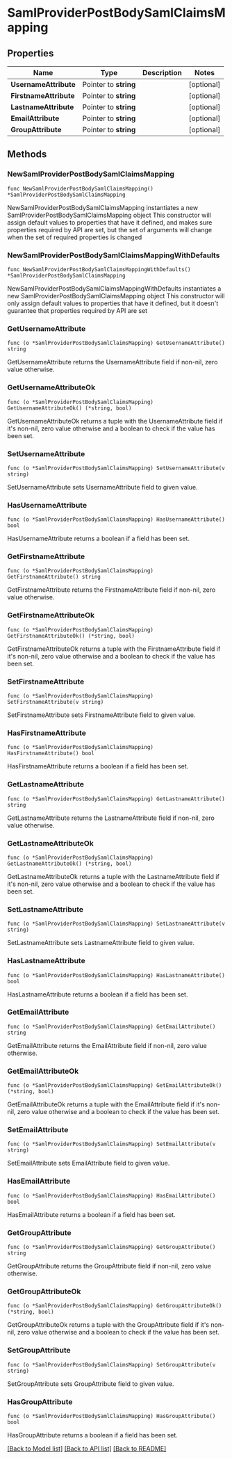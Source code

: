 # SamlProviderPostBodySamlClaimsMapping

## Properties

Name | Type | Description | Notes
------------ | ------------- | ------------- | -------------
**UsernameAttribute** | Pointer to **string** |  | [optional] 
**FirstnameAttribute** | Pointer to **string** |  | [optional] 
**LastnameAttribute** | Pointer to **string** |  | [optional] 
**EmailAttribute** | Pointer to **string** |  | [optional] 
**GroupAttribute** | Pointer to **string** |  | [optional] 

## Methods

### NewSamlProviderPostBodySamlClaimsMapping

`func NewSamlProviderPostBodySamlClaimsMapping() *SamlProviderPostBodySamlClaimsMapping`

NewSamlProviderPostBodySamlClaimsMapping instantiates a new SamlProviderPostBodySamlClaimsMapping object
This constructor will assign default values to properties that have it defined,
and makes sure properties required by API are set, but the set of arguments
will change when the set of required properties is changed

### NewSamlProviderPostBodySamlClaimsMappingWithDefaults

`func NewSamlProviderPostBodySamlClaimsMappingWithDefaults() *SamlProviderPostBodySamlClaimsMapping`

NewSamlProviderPostBodySamlClaimsMappingWithDefaults instantiates a new SamlProviderPostBodySamlClaimsMapping object
This constructor will only assign default values to properties that have it defined,
but it doesn't guarantee that properties required by API are set

### GetUsernameAttribute

`func (o *SamlProviderPostBodySamlClaimsMapping) GetUsernameAttribute() string`

GetUsernameAttribute returns the UsernameAttribute field if non-nil, zero value otherwise.

### GetUsernameAttributeOk

`func (o *SamlProviderPostBodySamlClaimsMapping) GetUsernameAttributeOk() (*string, bool)`

GetUsernameAttributeOk returns a tuple with the UsernameAttribute field if it's non-nil, zero value otherwise
and a boolean to check if the value has been set.

### SetUsernameAttribute

`func (o *SamlProviderPostBodySamlClaimsMapping) SetUsernameAttribute(v string)`

SetUsernameAttribute sets UsernameAttribute field to given value.

### HasUsernameAttribute

`func (o *SamlProviderPostBodySamlClaimsMapping) HasUsernameAttribute() bool`

HasUsernameAttribute returns a boolean if a field has been set.

### GetFirstnameAttribute

`func (o *SamlProviderPostBodySamlClaimsMapping) GetFirstnameAttribute() string`

GetFirstnameAttribute returns the FirstnameAttribute field if non-nil, zero value otherwise.

### GetFirstnameAttributeOk

`func (o *SamlProviderPostBodySamlClaimsMapping) GetFirstnameAttributeOk() (*string, bool)`

GetFirstnameAttributeOk returns a tuple with the FirstnameAttribute field if it's non-nil, zero value otherwise
and a boolean to check if the value has been set.

### SetFirstnameAttribute

`func (o *SamlProviderPostBodySamlClaimsMapping) SetFirstnameAttribute(v string)`

SetFirstnameAttribute sets FirstnameAttribute field to given value.

### HasFirstnameAttribute

`func (o *SamlProviderPostBodySamlClaimsMapping) HasFirstnameAttribute() bool`

HasFirstnameAttribute returns a boolean if a field has been set.

### GetLastnameAttribute

`func (o *SamlProviderPostBodySamlClaimsMapping) GetLastnameAttribute() string`

GetLastnameAttribute returns the LastnameAttribute field if non-nil, zero value otherwise.

### GetLastnameAttributeOk

`func (o *SamlProviderPostBodySamlClaimsMapping) GetLastnameAttributeOk() (*string, bool)`

GetLastnameAttributeOk returns a tuple with the LastnameAttribute field if it's non-nil, zero value otherwise
and a boolean to check if the value has been set.

### SetLastnameAttribute

`func (o *SamlProviderPostBodySamlClaimsMapping) SetLastnameAttribute(v string)`

SetLastnameAttribute sets LastnameAttribute field to given value.

### HasLastnameAttribute

`func (o *SamlProviderPostBodySamlClaimsMapping) HasLastnameAttribute() bool`

HasLastnameAttribute returns a boolean if a field has been set.

### GetEmailAttribute

`func (o *SamlProviderPostBodySamlClaimsMapping) GetEmailAttribute() string`

GetEmailAttribute returns the EmailAttribute field if non-nil, zero value otherwise.

### GetEmailAttributeOk

`func (o *SamlProviderPostBodySamlClaimsMapping) GetEmailAttributeOk() (*string, bool)`

GetEmailAttributeOk returns a tuple with the EmailAttribute field if it's non-nil, zero value otherwise
and a boolean to check if the value has been set.

### SetEmailAttribute

`func (o *SamlProviderPostBodySamlClaimsMapping) SetEmailAttribute(v string)`

SetEmailAttribute sets EmailAttribute field to given value.

### HasEmailAttribute

`func (o *SamlProviderPostBodySamlClaimsMapping) HasEmailAttribute() bool`

HasEmailAttribute returns a boolean if a field has been set.

### GetGroupAttribute

`func (o *SamlProviderPostBodySamlClaimsMapping) GetGroupAttribute() string`

GetGroupAttribute returns the GroupAttribute field if non-nil, zero value otherwise.

### GetGroupAttributeOk

`func (o *SamlProviderPostBodySamlClaimsMapping) GetGroupAttributeOk() (*string, bool)`

GetGroupAttributeOk returns a tuple with the GroupAttribute field if it's non-nil, zero value otherwise
and a boolean to check if the value has been set.

### SetGroupAttribute

`func (o *SamlProviderPostBodySamlClaimsMapping) SetGroupAttribute(v string)`

SetGroupAttribute sets GroupAttribute field to given value.

### HasGroupAttribute

`func (o *SamlProviderPostBodySamlClaimsMapping) HasGroupAttribute() bool`

HasGroupAttribute returns a boolean if a field has been set.


[[Back to Model list]](../README.md#documentation-for-models) [[Back to API list]](../README.md#documentation-for-api-endpoints) [[Back to README]](../README.md)


